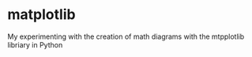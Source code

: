 # matplotlib
My experimenting with the creation of math diagrams with the mtpplotlib libriary in Python
